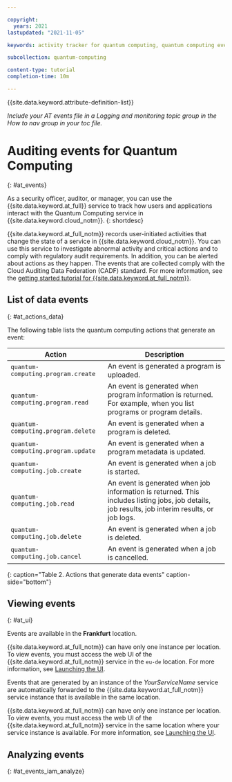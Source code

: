 ```yaml
---

copyright:
  years: 2021
lastupdated: "2021-11-05"

keywords: activity tracker for quantum computing, quantum computing events, quantum computing security, audit logs for quantum computing, viewing quantum computing events, quantum computing events

subcollection: quantum-computing

content-type: tutorial
completion-time: 10m

---
```


{{site.data.keyword.attribute-definition-list}}

_Include your AT events file in a Logging and monitoring topic group in the How to nav group in your toc file._



# Auditing events for Quantum Computing
{: #at_events}



As a security officer, auditor, or manager, you can use the {{site.data.keyword.at_full}} service to track how users and applications interact with the Quantum Computing service in {{site.data.keyword.cloud_notm}}.
{: shortdesc}

{{site.data.keyword.at_full_notm}} records user-initiated activities that change the state of a service in {{site.data.keyword.cloud_notm}}. You can use this service to investigate abnormal activity and critical actions and to comply with regulatory audit requirements. In addition, you can be alerted about actions as they happen. The events that are collected comply with the Cloud Auditing Data Federation (CADF) standard. For more information, see the [getting started tutorial for {{site.data.keyword.at_full_notm}}](/docs/activity-tracker?topic=activity-tracker-getting-started).










## List of data events
{: #at_actions_data}

The following table lists the quantum computing actions that generate an event:

| Action                           | Description                        |
|----------------------------------|------------------------------------|
| `quantum-computing.program.create` | An event is generated a program is uploaded.     |
| `quantum-computing.program.read` | An event is generated when program information is returned.  For example, when you list programs or program details.     |
| `quantum-computing.program.delete` | An event is generated when a program is deleted.     |
| `quantum-computing.program.update` | An event is generated when a program metadata is updated.     |
| `quantum-computing.job.create` | An event is generated when a job is started.     |
| `quantum-computing.job.read` | An event is generated when job information is returned. This includes listing jobs, job details, job results, job interim results, or job logs.      |
| `quantum-computing.job.delete` | An event is generated when a job is deleted.     |
| `quantum-computing.job.cancel` | An event is generated when a job is cancelled.     |

{: caption="Table 2. Actions that generate data events" caption-side="bottom"}



## Viewing events
{: #at_ui}





Events are available in the **Frankfurt** location.

{{site.data.keyword.at_full_notm}} can have only one instance per location. To view events, you must access the web UI of the {{site.data.keyword.at_full_notm}} service in the `eu-de` location. For more information, see [Launching the UI](/docs/activity-tracker?topic=activity-tracker-launch).




Events that are generated by an instance of the _YourServiceName_ service are automatically forwarded to the {{site.data.keyword.at_full_notm}} service instance that is available in the same location.

{{site.data.keyword.at_full_notm}} can have only one instance per location. To view events, you must access the web UI of the {{site.data.keyword.at_full_notm}} service in the same location where your service instance is available. For more information, see [Launching the UI](/docs/activity-tracker?topic=activity-tracker-launch).





## Analyzing events
{: #at_events_iam_analyze}


